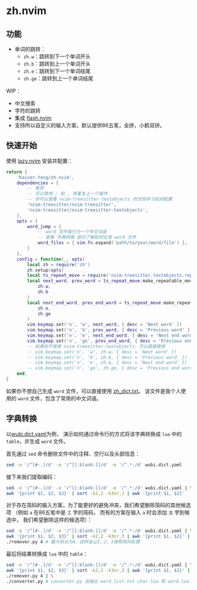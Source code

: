 # zh.nvim

## 功能

* 单词的跳转：
    * `zh.w`：跳转到下一个单词开头
    * `zh.b`：跳转到上一个单词开头
    * `zh.e`：跳转到下一个单词结尾
    * `zh.ge`：跳转到上一个单词结尾

WIP：

* 中文搜索
* 字符的跳转
* 集成 [flash.nvim](https://github.com/folke/flash.nvim)
* 支持所以自定义的输入方案，默认提供86五笔，全拼，小鹤双拼。

## 快速开始

使用 [lazy.nvim](https://github.com/folke/lazy.nvim) 安装并配置：

```lua
return {
    'Kaiser-Yang/zh.nvim',
    dependencies = {
        -- 推荐
        -- 可以使用 ; 和 , 来重复上一个操作
        -- 你可以查看 nvim-treesitter-textobjects 的文档学习如何配置
        'nvim-treesitter/nvim-treesitter',
        'nvim-treesitter/nvim-treesitter-textobjects',
    },
    opts = {
        word_jump = {
            -- word 文件每行为一个中文词语
            -- 查看 字典转换 部分了解如何生成 word 文件
            word_files = { vim.fn.expand('path/to/your/word/file') },
        }
    },
    config = function(_, opts)
        local zh = require('zh')
        zh.setup(opts)
        local ts_repeat_move = require('nvim-treesitter.textobjects.repeatable_move')
        local next_word, prev_word = ts_repeat_move.make_repeatable_move_pair(
            zh.w,
            zh.b
        )
        local next_end_word, prev_end_word = ts_repeat_move.make_repeatable_move_pair(
            zh.e,
            zh.ge
        )
        vim.keymap.set('n', 'w', next_word, { desc = 'Next word' })
        vim.keymap.set('n', 'b', prev_word, { desc = 'Previous word' })
        vim.keymap.set('n', 'e', next_end_word, { desc = 'Next end word' })
        vim.keymap.set('n', 'ge', prev_end_word, { desc = 'Previous end word' })
        -- 如果你不使用 nvim-treesitter-textobjects，可以直接使用
        -- vim.keymap.set('n', 'w', zh.w, { desc = 'Next word' })
        -- vim.keymap.set('n', 'b', zh.b, { desc = 'Previous word' })
        -- vim.keymap.set('n', 'e', zh.e, { desc = 'Next end word' })
        -- vim.keymap.set('n', 'ge', zh.ge, { desc = 'Previous end word' })
    end,
}
```

如果你不想自己生成 `word` 文件，可以直接使用
[zh_dict.txt](https://github.com/Kaiser-Yang/dotfiles/blob/main/.config/nvim/dict/zh_dict.txt)。
该文件是我个人使用的 `word` 文件，包含了常用的中文词语。

## 字典转换

以[wubi.dict.yaml](https://gitee.com/hi-coder/rime-wubi/raw/master/wubi.dict.yaml)为例，
演示如何通过命令行的方式将该字典转换成 `lua` 中的 `table`，并生成 `word` 文件。

首先通过 `sed` 命令删除文件中的注释、空行以及头部信息：

```bash
sed -e '/^[#-.]/d' -e '/^[[:blank:]]/d' -e '/^.*:/d' wubi.dict.yaml
```

接下来我们提取编码：

```bash
sed -e '/^[#-.]/d' -e '/^[[:blank:]]/d' -e '/^.*:/d' wubi.dict.yaml | \
awk '{print $1, $2, $3}' | sort -k2,2 -k3nr,3 | awk '{print $1, $2}'
```

对于存在简码的输入方案，为了能更好的避免冲突，我们希望删除简码的其他候选项
（例如 `a` 在86五笔中是 `工` 字的简码，
而有的方案在输入 `a` 时会添加 `戈` 字到候选中，
我们希望删除这样的候选项）：

```bash
sed -e '/^[#-.]/d' -e '/^[[:blank:]]/d' -e '/^.*:/d' wubi.dict.yaml | \
awk '{print $1, $2, $3}' | sort -k2,2 -k3nr,3 | awk '{print $1, $2}' | \
./remover.py 4 # 最大码长为4，这样会让1，2，3按照简码处理
```

最后将结果转换成 `lua` 中的 `table`：

```bash
sed -e '/^[#-.]/d' -e '/^[[:blank:]]/d' -e '/^.*:/d' wubi.dict.yaml | \
awk '{print $1, $2, $3}' | sort -k2,2 -k3nr,3 | awk '{print $1, $2}' | \
./remover.py 4 | \
./converter.py # converter.py 会输出 word_list.txt char.lua 和 word.lua 三个文件
```
